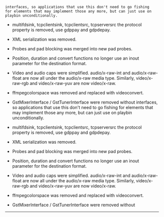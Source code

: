     interfaces, so applications that use this don't need to go fishing
    for elements that may implement those any more, but can just use on
    playbin unconditionally.

  - multifdsink, tcpclientsink, tcpclientsrc, tcpserversrc the protocol
    property is removed, use gdppay and gdpdepay.

  - XML serialization was removed.

  - Probes and pad blocking was merged into new pad probes.

  - Position, duration and convert functions no longer use an inout
    parameter for the destination format.

  - Video and audio caps were simplified. audio/x-raw-int and
    audio/x-raw-float are now all under the audio/x-raw media type.
    Similarly, video/x-raw-rgb and video/x-raw-yuv are now video/x-raw.

  - ffmpegcolorspace was removed and replaced with videoconvert.

  - GstMixerInterface / GstTunerInterface were removed without
    interfaces, so applications that use this don't need to go fishing
    for elements that may implement those any more, but can just use on
    playbin unconditionally.

  - multifdsink, tcpclientsink, tcpclientsrc, tcpserversrc the protocol
    property is removed, use gdppay and gdpdepay.

  - XML serialization was removed.

  - Probes and pad blocking was merged into new pad probes.

  - Position, duration and convert functions no longer use an inout
    parameter for the destination format.

  - Video and audio caps were simplified. audio/x-raw-int and
    audio/x-raw-float are now all under the audio/x-raw media type.
    Similarly, video/x-raw-rgb and video/x-raw-yuv are now video/x-raw.

  - ffmpegcolorspace was removed and replaced with videoconvert.

  - GstMixerInterface / GstTunerInterface were removed without

---


